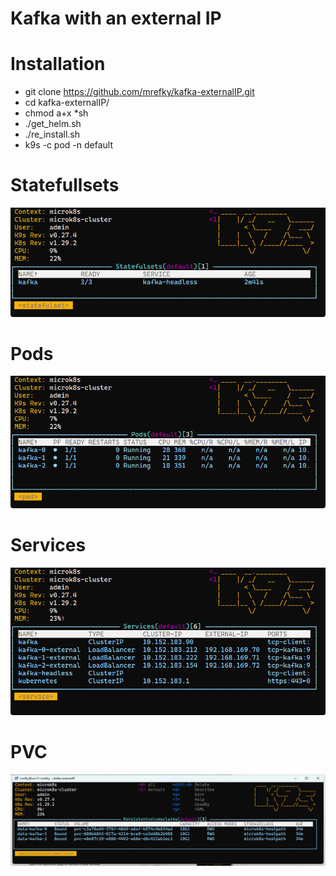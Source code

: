 # Kafka with an external IP

# Installation

* git clone https://github.com/mrefky/kafka-externalIP.git
* cd kafka-externalIP/
*  chmod a+x *sh
* ./get_helm.sh
* ./re_install.sh
* k9s -c pod -n default
# Statefullsets
![sts](./sts.jpg?raw=true "Arch")
# Pods
![pod](./pod.jpg?raw=true "Arch")
# Services
![SVC](./svc.jpg?raw=true "Arch")
# PVC
![PVC](./pvc.jpg?raw=true "Arch")
